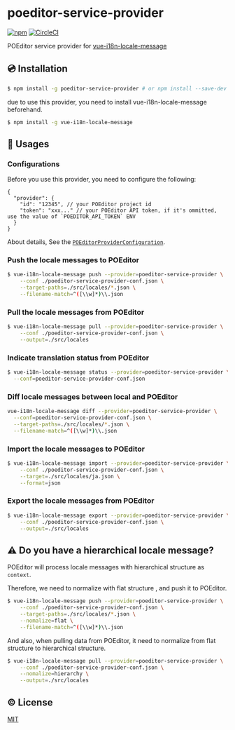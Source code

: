 # poeditor-service-provider

[![npm](https://img.shields.io/npm/v/poeditor-service-provider.svg)](https://www.npmjs.com/package/poeditor-service-provider)
[![CircleCI](https://circleci.com/gh/kazupon/poeditor-service-provider.svg?style=svg)](https://circleci.com/gh/kazupon/poeditor-service-provider)

POEditor service provider for [vue-i18n-locale-message](https://github.com/kazupon/vue-i18n-locale-message)


## :cd: Installation

```bash
$ npm install -g poeditor-service-provider # or npm install --save-dev poeditor-service-provider
```

due to use this provider, you need to install vue-i18n-locale-message beforehand.

```bash
$ npm install -g vue-i18n-locale-message
```


## :rocket: Usages

### Configurations

Before you use this provider, you need to configure the following:

```json5
{
  "provider": {
    "id": "12345", // your POEditor project id
    "token": "xxx..." // your POEditor API token, if it's ommitted, use the value of `POEDITOR_API_TOKEN` ENV
  }
}
```

About details, See the [`POEditorProviderConfiguration`](https://github.com/kazupon/poeditor-service-provider/blob/master/types/index.d.ts).

### Push the locale messages to POEditor

```bash
$ vue-i18n-locale-message push --provider=poeditor-service-provider \
    --conf ./poeditor-service-provider-conf.json \
    --target-paths=./src/locales/*.json \
    --filename-match=^([\\w]*)\\.json
```

### Pull the locale messages from POEditor

```bash
$ vue-i18n-locale-message pull --provider=poeditor-service-provider \
    --conf ./poeditor-service-provider-conf.json \
    --output=./src/locales
```

### Indicate translation status from POEditor

```bash
$ vue-i18n-locale-message status --provider=poeditor-service-provider \
  --conf=poeditor-service-provider-conf.json
```

### Diff locale messages between local and POEditor

```bash
vue-i18n-locale-message diff --provider=poeditor-service-provider \
  --conf=poeditor-service-provider-conf.json \
  --target-paths=./src/locales/*.json \
  --filename-match=^([\\w]*)\\.json
```

### Import the locale messages to POEditor

```bash
$ vue-i18n-locale-message import --provider=poeditor-service-provider \
    --conf ./poeditor-service-provider-conf.json \
    --target=./src/locales/ja.json \
    --format=json
```

### Export the locale messages from POEditor

```bash
$ vue-i18n-locale-message export --provider=poeditor-service-provider \
    --conf ./poeditor-service-provider-conf.json \
    --output=./src/locales
```


## :warning: Do you have a hierarchical locale message?

POEditor will process locale messages with hierarchical structure as `context`.

Therefore, we need to normalize with flat structure , and push it to POEditor.

```bash
$ vue-i18n-locale-message push --provider=poeditor-service-provider \
    --conf ./poeditor-service-provider-conf.json \
    --target-paths=./src/locales/*.json \
    --nomalize=flat \
    --filename-match=^([\\w]*)\\.json
```

And also, when pulling data from POEditor, it need to normalize from flat structure to hierarchical structure.

```bash
$ vue-i18n-locale-message pull --provider=poeditor-service-provider \
    --conf ./poeditor-service-provider-conf.json \
    --nomalize=hierarchy \
    --output=./src/locales
```

## :copyright: License

[MIT](http://opensource.org/licenses/MIT)
